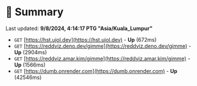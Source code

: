 # 📖 Summary
Last updated: **9/8/2024, 4:14:17 PTG "Asia/Kuala_Lumpur"**

- `GET` [https://hst.ujol.dev](https://hst.ujol.dev) - **Up** (672ms)
- `GET` [https://reddviz.deno.dev/gimme](https://reddviz.deno.dev/gimme) - **Up** (2904ms)
- `GET` [https://reddviz.amar.kim/gimme](https://reddviz.amar.kim/gimme) - **Up** (1566ms)
- `GET` [https://dumb.onrender.com](https://dumb.onrender.com) - **Up** (42546ms)
